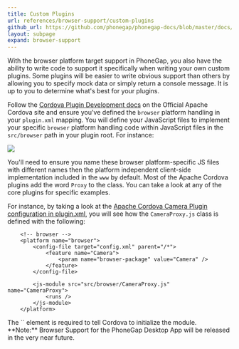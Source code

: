 ```yaml
---
title: Custom Plugins
url: references/browser-support/custom-plugins
github_url: https://github.com/phonegap/phonegap-docs/blob/master/docs/references/browser-support/4-custom-plugins.html.md
layout: subpage
expand: browser-support
---
```


With the browser platform target support in PhoneGap, you also have the ability to write code to support it specifically 
when writing your own custom plugins. Some plugins will be easier to write obvious support than others by allowing you to specify 
mock data or simply return a console message. It is up to you to determine what's best for your plugins. 

Follow the [Cordova Plugin Development docs](https://cordova.apache.org/docs/en/latest/plugin_ref/spec.html) on the Official Apache Cordova site 
and ensure you've defined the `browser` platform handling in your `plugin.xml` mapping. You will define your JavaScript files 
to implement your specific `browser` platform handling code within JavaScript files in the `src/browser`
path in your plugin root. For instance:
  
 ![](/images/browser-support/browser-folder.png)


You'll need to ensure you name these browser platform-specific JS files with different names then the platform
 independent client-side implementation included in the `www` by default. Most of the Apache Cordova plugins add the word `Proxy` to the
 class. You can take a look at any of the core plugins for specific examples. 
 
For instance, by taking a look at the [Apache Cordova Camera Plugin configuration in plugin.xml](https://github.com/apache/cordova-plugin-camera/blob/master/plugin.xml), 
you will see how the `CameraProxy.js` class is defined with the following:
 
        <!-- browser -->
        <platform name="browser">
            <config-file target="config.xml" parent="/*">
                <feature name="Camera">
                    <param name="browser-package" value="Camera" />
                </feature>
            </config-file>
    
            <js-module src="src/browser/CameraProxy.js" name="CameraProxy">
                <runs />
            </js-module>
        </platform>
            
<div class="info">The `<runs/>` element is required to tell Cordova to initialize the module.</div>            
            
<div class="alert--info">**Note:** Browser Support for the PhoneGap Desktop App will be released in the very near future.</div>            